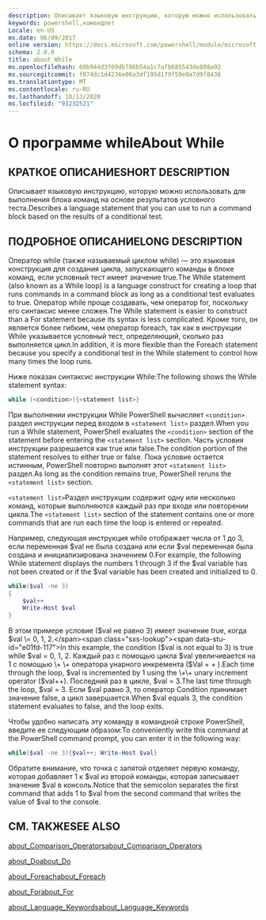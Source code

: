 ```yaml
---
description: Описывает языковую инструкцию, которую можно использовать для выполнения блока команд на основе результатов условного теста.
keywords: powershell,командлет
Locale: en-US
ms.date: 06/09/2017
online version: https://docs.microsoft.com/powershell/module/microsoft.powershell.core/about/about_while?view=powershell-7.1&WT.mc_id=ps-gethelp
schema: 2.0.0
title: about_While
ms.openlocfilehash: 60b944d3f09db786b54a1c7afb685543de808a92
ms.sourcegitcommit: f874dc1d4236e06a3df195d179f59e0a7d9f8436
ms.translationtype: MT
ms.contentlocale: ru-RU
ms.lasthandoff: 10/13/2020
ms.locfileid: "93232521"
---
```

# <a name="about-while"></a><span data-ttu-id="e01fd-104">О программе while</span><span class="sxs-lookup"><span data-stu-id="e01fd-104">About While</span></span>

## <a name="short-description"></a><span data-ttu-id="e01fd-105">КРАТКОЕ ОПИСАНИЕ</span><span class="sxs-lookup"><span data-stu-id="e01fd-105">SHORT DESCRIPTION</span></span>
<span data-ttu-id="e01fd-106">Описывает языковую инструкцию, которую можно использовать для выполнения блока команд на основе результатов условного теста.</span><span class="sxs-lookup"><span data-stu-id="e01fd-106">Describes a language statement that you can use to run a command block based on the results of a conditional test.</span></span>

## <a name="long-description"></a><span data-ttu-id="e01fd-107">ПОДРОБНОЕ ОПИСАНИЕ</span><span class="sxs-lookup"><span data-stu-id="e01fd-107">LONG DESCRIPTION</span></span>

<span data-ttu-id="e01fd-108">Оператор while (также называемый циклом while) — это языковая конструкция для создания цикла, запускающего команды в блоке команд, если условный тест имеет значение true.</span><span class="sxs-lookup"><span data-stu-id="e01fd-108">The While statement (also known as a While loop) is a language construct for creating a loop that runs commands in a command block as long as a conditional test evaluates to true.</span></span> <span data-ttu-id="e01fd-109">Оператор while проще создавать, чем оператор for, поскольку его синтаксис менее сложен.</span><span class="sxs-lookup"><span data-stu-id="e01fd-109">The While statement is easier to construct than a For statement because its syntax is less complicated.</span></span> <span data-ttu-id="e01fd-110">Кроме того, он является более гибким, чем оператор foreach, так как в инструкции While указывается условный тест, определяющий, сколько раз выполняется цикл.</span><span class="sxs-lookup"><span data-stu-id="e01fd-110">In addition, it is more flexible than the Foreach statement because you specify a conditional test in the While statement to control how many times the loop runs.</span></span>

<span data-ttu-id="e01fd-111">Ниже показан синтаксис инструкции While:</span><span class="sxs-lookup"><span data-stu-id="e01fd-111">The following shows the While statement syntax:</span></span>

```powershell
while (<condition>){<statement list>}
```

<span data-ttu-id="e01fd-112">При выполнении инструкции While PowerShell вычисляет `<condition>` раздел инструкции перед входом в `<statement list>` раздел.</span><span class="sxs-lookup"><span data-stu-id="e01fd-112">When you run a While statement, PowerShell evaluates the `<condition>` section of the statement before entering the `<statement list>` section.</span></span> <span data-ttu-id="e01fd-113">Часть условия инструкции разрешается как true или false.</span><span class="sxs-lookup"><span data-stu-id="e01fd-113">The condition portion of the statement resolves to either true or false.</span></span> <span data-ttu-id="e01fd-114">Пока условие остается истинным, PowerShell повторно выполнят этот `<statement list>` раздел.</span><span class="sxs-lookup"><span data-stu-id="e01fd-114">As long as the condition remains true, PowerShell reruns the `<statement list>` section.</span></span>

<span data-ttu-id="e01fd-115">`<statement list>`Раздел инструкции содержит одну или несколько команд, которые выполняются каждый раз при входе или повторении цикла.</span><span class="sxs-lookup"><span data-stu-id="e01fd-115">The `<statement list>` section of the statement contains one or more commands that are run each time the loop is entered or repeated.</span></span>

<span data-ttu-id="e01fd-116">Например, следующая инструкция while отображает числа от 1 до 3, если переменная $val не была создана или если $val переменная была создана и инициализирована значением 0.</span><span class="sxs-lookup"><span data-stu-id="e01fd-116">For example, the following While statement displays the numbers 1 through 3 if the $val variable has not been created or if the $val variable has been created and initialized to 0.</span></span>

```powershell
while($val -ne 3)
{
    $val++
    Write-Host $val
}
```

<span data-ttu-id="e01fd-117">В этом примере условие ($val не равно 3) имеет значение true, когда $val \= 0, 1, 2.</span><span class="sxs-lookup"><span data-stu-id="e01fd-117">In this example, the condition ($val is not equal to 3) is true while $val \= 0, 1, 2.</span></span> <span data-ttu-id="e01fd-118">Каждый раз с помощью цикла $val увеличивается на 1 с помощью \+ \+ оператора унарного инкремента ($Val \+ \+ ).</span><span class="sxs-lookup"><span data-stu-id="e01fd-118">Each time through the loop, $val is incremented by 1 using the \+\+ unary increment operator ($val\+\+).</span></span> <span data-ttu-id="e01fd-119">Последний раз в цикле, $val \= 3.</span><span class="sxs-lookup"><span data-stu-id="e01fd-119">The last time through the loop, $val \= 3.</span></span> <span data-ttu-id="e01fd-120">Если $val равно 3, то оператор Condition принимает значение false, а цикл завершается.</span><span class="sxs-lookup"><span data-stu-id="e01fd-120">When $val equals 3, the condition statement evaluates to false, and the loop exits.</span></span>

<span data-ttu-id="e01fd-121">Чтобы удобно написать эту команду в командной строке PowerShell, введите ее следующим образом:</span><span class="sxs-lookup"><span data-stu-id="e01fd-121">To conveniently write this command at the PowerShell command prompt, you can enter it in the following way:</span></span>

```powershell
while($val -ne 3){$val++; Write-Host $val}
```

<span data-ttu-id="e01fd-122">Обратите внимание, что точка с запятой отделяет первую команду, которая добавляет 1 к $val из второй команды, которая записывает значение $val в консоль.</span><span class="sxs-lookup"><span data-stu-id="e01fd-122">Notice that the semicolon separates the first command that adds 1 to $val from the second command that writes the value of $val to the console.</span></span>

## <a name="see-also"></a><span data-ttu-id="e01fd-123">СМ. ТАКЖЕ</span><span class="sxs-lookup"><span data-stu-id="e01fd-123">SEE ALSO</span></span>

[<span data-ttu-id="e01fd-124">about_Comparison_Operators</span><span class="sxs-lookup"><span data-stu-id="e01fd-124">about_Comparison_Operators</span></span>](about_Comparison_Operators.md)

[<span data-ttu-id="e01fd-125">about_Do</span><span class="sxs-lookup"><span data-stu-id="e01fd-125">about_Do</span></span>](about_Do.md)

[<span data-ttu-id="e01fd-126">about_Foreach</span><span class="sxs-lookup"><span data-stu-id="e01fd-126">about_Foreach</span></span>](about_Foreach.md)

[<span data-ttu-id="e01fd-127">about_For</span><span class="sxs-lookup"><span data-stu-id="e01fd-127">about_For</span></span>](about_For.md)

[<span data-ttu-id="e01fd-128">about_Language_Keywords</span><span class="sxs-lookup"><span data-stu-id="e01fd-128">about_Language_Keywords</span></span>](about_Language_Keywords.md)

